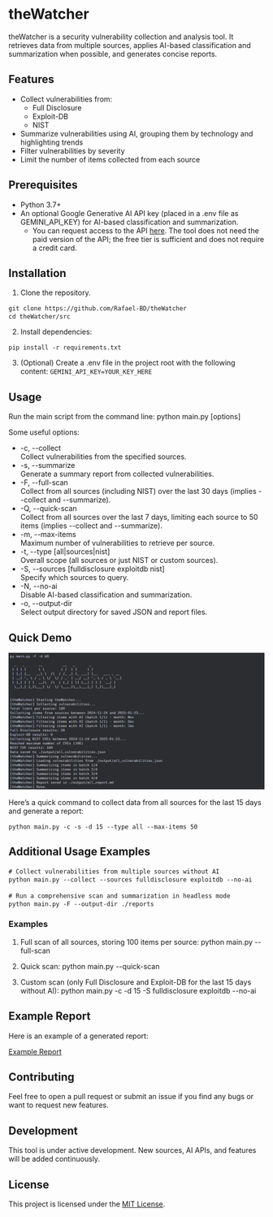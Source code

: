 # theWatcher

<!-- <h1 align="center">
  <img src="#" alt="theWatcher" width="150px">
</h1> -->

theWatcher is a security vulnerability collection and analysis tool. It retrieves data from multiple sources, applies AI-based classification and summarization when possible, and generates concise reports.

## Features

- Collect vulnerabilities from:
  - Full Disclosure
  - Exploit-DB
  - NIST
- Summarize vulnerabilities using AI, grouping them by technology and highlighting trends
- Filter vulnerabilities by severity
- Limit the number of items collected from each source

## Prerequisites

- Python 3.7+  
- An optional Google Generative AI API key (placed in a .env file as GEMINI_API_KEY) for AI-based classification and summarization.
  - You can request access to the API [here](https://aistudio.google.com). The tool does not need the paid version of the API; the free tier is sufficient and does not require a credit card.

## Installation

1. Clone the repository.  
  ```console
  git clone https://github.com/Rafael-BD/theWatcher
  cd theWatcher/src
  ```
2. Install dependencies:  
  ```console
  pip install -r requirements.txt
  ```
3. (Optional) Create a .env file in the project root with the following content:
   `GEMINI_API_KEY=YOUR_KEY_HERE`

## Usage

Run the main script from the command line:
python main.py [options]

Some useful options:
- -c, --collect  
  Collect vulnerabilities from the specified sources.
- -s, --summarize  
  Generate a summary report from collected vulnerabilities.
- -F, --full-scan  
  Collect from all sources (including NIST) over the last 30 days (implies --collect and --summarize).
- -Q, --quick-scan  
  Collect from all sources over the last 7 days, limiting each source to 50 items (implies --collect and --summarize).
- -m, --max-items  
  Maximum number of vulnerabilities to retrieve per source.
- -t, --type [all|sources|nist]  
  Overall scope (all sources or just NIST or custom sources).
- -S, --sources [fulldisclosure exploitdb nist]  
  Specify which sources to query.
- -N, --no-ai  
  Disable AI-based classification and summarization.
- -o, --output-dir  
  Select output directory for saved JSON and report files.

## Quick Demo

![Terminal Demo](./assets/image.png)

Here’s a quick command to collect data from all sources for the last 15 days and generate a report:

```console
python main.py -c -s -d 15 --type all --max-items 50
```

## Additional Usage Examples

```console
# Collect vulnerabilities from multiple sources without AI
python main.py --collect --sources fulldisclosure exploitdb --no-ai

# Run a comprehensive scan and summarization in headless mode
python main.py -F --output-dir ./reports
```

### Examples

1) Full scan of all sources, storing 100 items per source:
   python main.py --full-scan

2) Quick scan:
   python main.py --quick-scan

3) Custom scan (only Full Disclosure and Exploit-DB for the last 15 days without AI):
   python main.py -c -d 15 -S fulldisclosure exploitdb --no-ai

## Example Report

Here is an example of a generated report:

[Example Report](./example/)

## Contributing

Feel free to open a pull request or submit an issue if you find any bugs or want to request new features.

## Development

This tool is under active development. New sources, AI APIs, and features will be added continuously.

## License

This project is licensed under the [MIT License](LICENSE).
